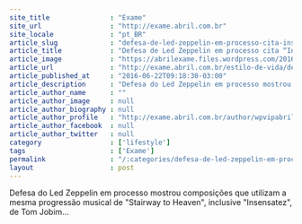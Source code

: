 ```yaml
---
site_title               : "Exame"
site_url                 : "http://exame.abril.com.br"
site_locale              : "pt_BR"
article_slug             : "defesa-de-led-zeppelin-em-processo-cita-insensatez"
article_title            : "Defesa de Led Zeppelin em processo cita “Insensatez”"
article_image            : "https://abrilexame.files.wordpress.com/2016/09/size_960_16_9_led-zeppelin-tocando-em-1977.jpg?quality=70&strip=all&w=960"
article_url              : "http://exame.abril.com.br/estilo-de-vida/defesa-de-led-zeppelin-cita-insensatez/"
article_published_at     : "2016-06-22T09:18:30-03:00"
article_description      : "Defesa do Led Zeppelin em processo mostrou composições que utilizam a mesma progressão musical de 'Stairway to Heaven', inclusive 'Insensatez', de Tom Jobim..."
article_author_name      : ""
article_author_image     : null
article_author_biography : null
article_author_profile   : "http://exame.abril.com.br/author/wpvipabril/"
article_author_facebook  : null
article_author_twitter   : null
category                 : ['lifestyle']
tags                     : ['Exame']
permalink                : "/:categories/defesa-de-led-zeppelin-em-processo-cita-insensatez/"
layout                   : post
---
```


Defesa do Led Zeppelin em processo mostrou composições que utilizam a mesma progressão musical de "Stairway to Heaven", inclusive "Insensatez", de Tom Jobim...
